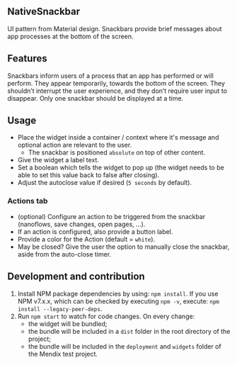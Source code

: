 ## NativeSnackbar

UI pattern from Material design. Snackbars provide brief messages about app processes at the bottom of the screen.

## Features

Snackbars inform users of a process that an app has performed or will perform. They appear temporarily, towards the
bottom of the screen. They shouldn’t interrupt the user experience, and they don’t require user input to disappear. Only
one snackbar should be displayed at a time.

## Usage

-   Place the widget inside a container / context where it's message and optional action are relevant to the user.
    -   The snackbar is positioned `absolute` on top of other content.
-   Give the widget a label text.
-   Set a boolean which tells the widget to pop up (the widget needs to be able to set this value back to false after
    closing).
-   Adjust the autoclose value if desired (`5 seconds` by default).

### Actions tab

-   (optional) Configure an action to be triggered from the snackbar (nanoflows, save changes, open pages, ...).
-   If an action is configured, also provide a button label.
-   Provide a color for the Action (default = `white`).
-   May be closed? Give the user the option to manually close the snackbar, aside from the auto-close timer.

## Development and contribution

1. Install NPM package dependencies by using: `npm install`. If you use NPM v7.x.x, which can be checked by executing
   `npm -v`, execute: `npm install --legacy-peer-deps`.
1. Run `npm start` to watch for code changes. On every change:
    - the widget will be bundled;
    - the bundle will be included in a `dist` folder in the root directory of the project;
    - the bundle will be included in the `deployment` and `widgets` folder of the Mendix test project.

